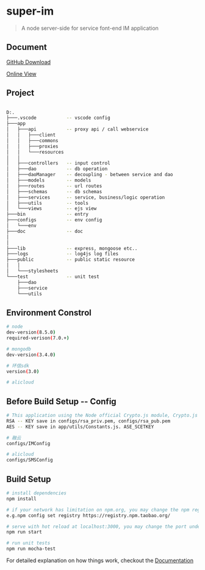 # super-im

> A node server-side for service font-end IM application


## Document
[GitHub Download](https://github.com/josenspire/super-im/blob/master/doc/read-api.docx)

[Online View](http://houly.cn)

## Project

``` bash

D:.                   
├───.vscode           -- vscode config
├───app               
│   ├───api           -- proxy api / call webservice
│   │   ├───client    
│   │   ├───commons   
│   │   ├───proxies   
│   │   └───resources 
│   │
│   ├───controllers   -- input control
│   ├───dao           -- db operation
│   ├───daoManager    -- decoupling - between service and dao
│   ├───models        -- models
│   ├───routes        -- url routes
│   ├───schemas       -- db schemas
│   ├───services      -- service, business/logic operation
│   ├───utils         -- tools
│   └───views         -- ejs view
├───bin               -- entry
├───configs           -- env config
│   └───env           
├───doc               -- doc
│          
│            
├───lib               -- express, mongoose etc..
├───logs              -- log4js log files
├───public            -- public static resource
│   │
│   └───stylesheets   
└───test              -- unit test
    ├───dao           
    ├───service       
    └───utils         

```

## Environment Constrol

``` bash
# node 
dev-version(8.5.0)
required-verison(7.0.+)

# mongodb
dev-version(3.4.0)

# 环信sdk
version(3.0)

# alicloud

```

## Before Build Setup -- Config

``` bash
# This application using the Node official Crypto.js module, Crypto.js provide RSA, AES encryption.
RSA -- KEY save in configs/rsa_priv.pem, configs/rsa_pub.pem
AES -- KEY save in app/utils/Constants.js. ASE_SCETKEY

# 融云
configs/IMConfig

# alicloud
configs/SMSConfig

```

## Build Setup

``` bash
# install dependencies
npm install

# if your network has limitation on npm.org, you may change the npm registry to your nearby vendor. Or use: cnpm install
e.g.npm config set registry https://registry.npm.taobao.org/

# serve with hot reload at localhost:3000, you may change the port under bin/www
npm run start

# run unit tests
npm run mocha-test

```

For detailed explanation on how things work, checkout the [Documentation](http://houly.cn "Documentation")
